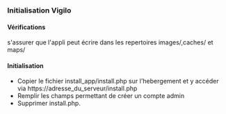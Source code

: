 ### Initialisation Vigilo

#### Vérifications 

s'assurer que l'appli peut écrire dans les repertoires images/,caches/ et maps/

#### Initialisation

* Copier le fichier install_app/install.php sur l'hebergement et y accéder via https://adresse_du_serveur/install.php
* Remplir les champs permettant de créer un compte admin
* Supprimer install.php.
